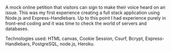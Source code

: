 A mock online petition that visitors can sign to make their voice heard on an issue. This was my first experience creating a full stack application using Node.js and Express-Handlebars. Up to this point I had experience purely in front-end coding and it was time to check the world of servers and databases.

Technologies used: 
HTML canvas, 
Cookie Session, 
Csurf, 
Bcrypt, 
Express-Handlebars, 
PostgreSQL, 
node.js, 
Heroku.
